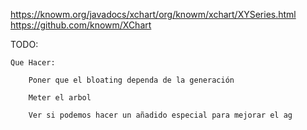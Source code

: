 https://knowm.org/javadocs/xchart/org/knowm/xchart/XYSeries.html
https://github.com/knowm/XChart


TODO:

	Que Hacer:

		Poner que el bloating dependa de la generación

		Meter el arbol

		Ver si podemos hacer un añadido especial para mejorar el ag




